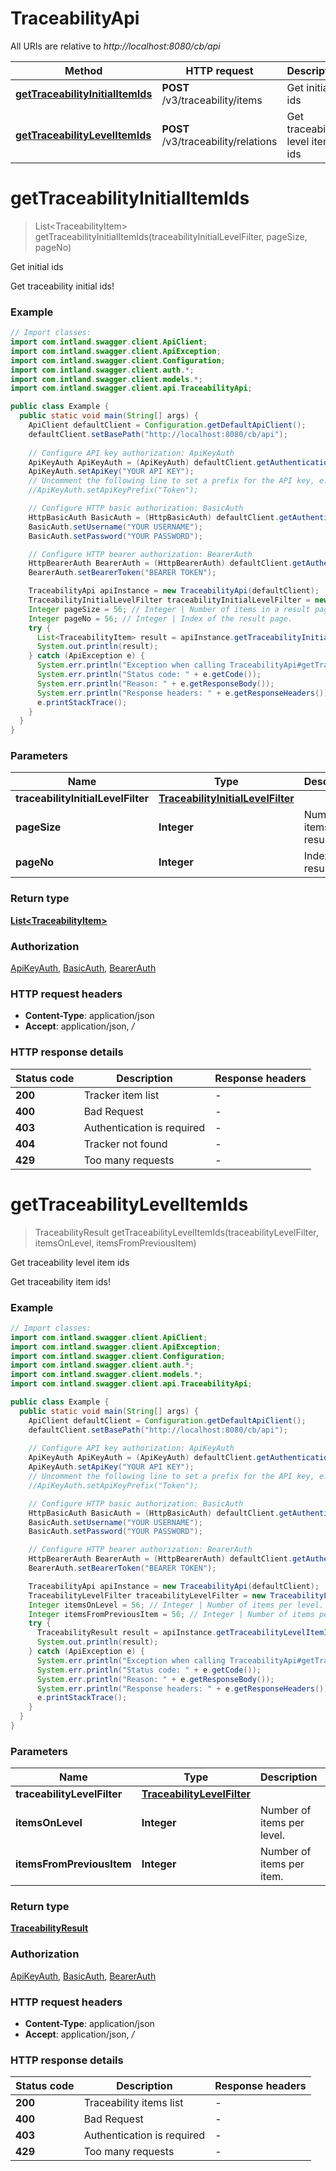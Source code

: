 # TraceabilityApi

All URIs are relative to *http://localhost:8080/cb/api*

| Method | HTTP request | Description |
|------------- | ------------- | -------------|
| [**getTraceabilityInitialItemIds**](TraceabilityApi.md#getTraceabilityInitialItemIds) | **POST** /v3/traceability/items | Get initial ids |
| [**getTraceabilityLevelItemIds**](TraceabilityApi.md#getTraceabilityLevelItemIds) | **POST** /v3/traceability/relations | Get traceability level item ids |


<a name="getTraceabilityInitialItemIds"></a>
# **getTraceabilityInitialItemIds**
> List&lt;TraceabilityItem&gt; getTraceabilityInitialItemIds(traceabilityInitialLevelFilter, pageSize, pageNo)

Get initial ids

Get traceability initial ids!

### Example
```java
// Import classes:
import com.intland.swagger.client.ApiClient;
import com.intland.swagger.client.ApiException;
import com.intland.swagger.client.Configuration;
import com.intland.swagger.client.auth.*;
import com.intland.swagger.client.models.*;
import com.intland.swagger.client.api.TraceabilityApi;

public class Example {
  public static void main(String[] args) {
    ApiClient defaultClient = Configuration.getDefaultApiClient();
    defaultClient.setBasePath("http://localhost:8080/cb/api");
    
    // Configure API key authorization: ApiKeyAuth
    ApiKeyAuth ApiKeyAuth = (ApiKeyAuth) defaultClient.getAuthentication("ApiKeyAuth");
    ApiKeyAuth.setApiKey("YOUR API KEY");
    // Uncomment the following line to set a prefix for the API key, e.g. "Token" (defaults to null)
    //ApiKeyAuth.setApiKeyPrefix("Token");

    // Configure HTTP basic authorization: BasicAuth
    HttpBasicAuth BasicAuth = (HttpBasicAuth) defaultClient.getAuthentication("BasicAuth");
    BasicAuth.setUsername("YOUR USERNAME");
    BasicAuth.setPassword("YOUR PASSWORD");

    // Configure HTTP bearer authorization: BearerAuth
    HttpBearerAuth BearerAuth = (HttpBearerAuth) defaultClient.getAuthentication("BearerAuth");
    BearerAuth.setBearerToken("BEARER TOKEN");

    TraceabilityApi apiInstance = new TraceabilityApi(defaultClient);
    TraceabilityInitialLevelFilter traceabilityInitialLevelFilter = new TraceabilityInitialLevelFilter(); // TraceabilityInitialLevelFilter | 
    Integer pageSize = 56; // Integer | Number of items in a result page.
    Integer pageNo = 56; // Integer | Index of the result page.
    try {
      List<TraceabilityItem> result = apiInstance.getTraceabilityInitialItemIds(traceabilityInitialLevelFilter, pageSize, pageNo);
      System.out.println(result);
    } catch (ApiException e) {
      System.err.println("Exception when calling TraceabilityApi#getTraceabilityInitialItemIds");
      System.err.println("Status code: " + e.getCode());
      System.err.println("Reason: " + e.getResponseBody());
      System.err.println("Response headers: " + e.getResponseHeaders());
      e.printStackTrace();
    }
  }
}
```

### Parameters

| Name | Type | Description  | Notes |
|------------- | ------------- | ------------- | -------------|
| **traceabilityInitialLevelFilter** | [**TraceabilityInitialLevelFilter**](TraceabilityInitialLevelFilter.md)|  | |
| **pageSize** | **Integer**| Number of items in a result page. | [optional] |
| **pageNo** | **Integer**| Index of the result page. | [optional] |

### Return type

[**List&lt;TraceabilityItem&gt;**](TraceabilityItem.md)

### Authorization

[ApiKeyAuth](../README.md#ApiKeyAuth), [BasicAuth](../README.md#BasicAuth), [BearerAuth](../README.md#BearerAuth)

### HTTP request headers

 - **Content-Type**: application/json
 - **Accept**: application/json, */*

### HTTP response details
| Status code | Description | Response headers |
|-------------|-------------|------------------|
| **200** | Tracker item list |  -  |
| **400** | Bad Request |  -  |
| **403** | Authentication is required |  -  |
| **404** | Tracker not found |  -  |
| **429** | Too many requests |  -  |

<a name="getTraceabilityLevelItemIds"></a>
# **getTraceabilityLevelItemIds**
> TraceabilityResult getTraceabilityLevelItemIds(traceabilityLevelFilter, itemsOnLevel, itemsFromPreviousItem)

Get traceability level item ids

Get traceability item ids!

### Example
```java
// Import classes:
import com.intland.swagger.client.ApiClient;
import com.intland.swagger.client.ApiException;
import com.intland.swagger.client.Configuration;
import com.intland.swagger.client.auth.*;
import com.intland.swagger.client.models.*;
import com.intland.swagger.client.api.TraceabilityApi;

public class Example {
  public static void main(String[] args) {
    ApiClient defaultClient = Configuration.getDefaultApiClient();
    defaultClient.setBasePath("http://localhost:8080/cb/api");
    
    // Configure API key authorization: ApiKeyAuth
    ApiKeyAuth ApiKeyAuth = (ApiKeyAuth) defaultClient.getAuthentication("ApiKeyAuth");
    ApiKeyAuth.setApiKey("YOUR API KEY");
    // Uncomment the following line to set a prefix for the API key, e.g. "Token" (defaults to null)
    //ApiKeyAuth.setApiKeyPrefix("Token");

    // Configure HTTP basic authorization: BasicAuth
    HttpBasicAuth BasicAuth = (HttpBasicAuth) defaultClient.getAuthentication("BasicAuth");
    BasicAuth.setUsername("YOUR USERNAME");
    BasicAuth.setPassword("YOUR PASSWORD");

    // Configure HTTP bearer authorization: BearerAuth
    HttpBearerAuth BearerAuth = (HttpBearerAuth) defaultClient.getAuthentication("BearerAuth");
    BearerAuth.setBearerToken("BEARER TOKEN");

    TraceabilityApi apiInstance = new TraceabilityApi(defaultClient);
    TraceabilityLevelFilter traceabilityLevelFilter = new TraceabilityLevelFilter(); // TraceabilityLevelFilter | 
    Integer itemsOnLevel = 56; // Integer | Number of items per level.
    Integer itemsFromPreviousItem = 56; // Integer | Number of items per item.
    try {
      TraceabilityResult result = apiInstance.getTraceabilityLevelItemIds(traceabilityLevelFilter, itemsOnLevel, itemsFromPreviousItem);
      System.out.println(result);
    } catch (ApiException e) {
      System.err.println("Exception when calling TraceabilityApi#getTraceabilityLevelItemIds");
      System.err.println("Status code: " + e.getCode());
      System.err.println("Reason: " + e.getResponseBody());
      System.err.println("Response headers: " + e.getResponseHeaders());
      e.printStackTrace();
    }
  }
}
```

### Parameters

| Name | Type | Description  | Notes |
|------------- | ------------- | ------------- | -------------|
| **traceabilityLevelFilter** | [**TraceabilityLevelFilter**](TraceabilityLevelFilter.md)|  | |
| **itemsOnLevel** | **Integer**| Number of items per level. | [optional] |
| **itemsFromPreviousItem** | **Integer**| Number of items per item. | [optional] |

### Return type

[**TraceabilityResult**](TraceabilityResult.md)

### Authorization

[ApiKeyAuth](../README.md#ApiKeyAuth), [BasicAuth](../README.md#BasicAuth), [BearerAuth](../README.md#BearerAuth)

### HTTP request headers

 - **Content-Type**: application/json
 - **Accept**: application/json, */*

### HTTP response details
| Status code | Description | Response headers |
|-------------|-------------|------------------|
| **200** | Traceability items list |  -  |
| **400** | Bad Request |  -  |
| **403** | Authentication is required |  -  |
| **429** | Too many requests |  -  |

